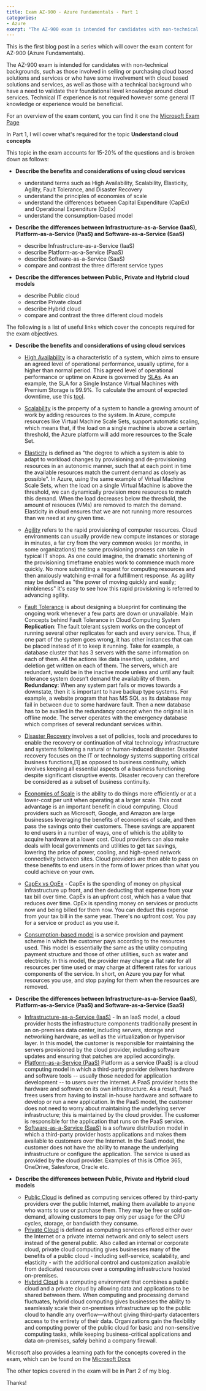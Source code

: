 ```yaml
---
title: Exam AZ-900 - Azure Fundamentals - Part 1
categories:
- Azure
exerpt: "The AZ-900 exam is intended for candidates with non-technical backgrounds, such as those involved in selling or purchasing cloud based solutions and services or who have some involvement with cloud based solutions and services, as well as those with a technical background who have a need to validate their foundational level knowledge around cloud services. Technical IT experience is not required however some general IT knowledge or experience would be beneficial."
---
```


This is the first blog post in a series which will cover the exam content for AZ-900 (Azure Fundamentals).

The AZ-900 exam is intended for candidates with non-technical backgrounds, such as those involved in selling or purchasing cloud based solutions and services or who have some involvement with cloud based solutions and services, as well as those with a technical background who have a need to validate their foundational level knowledge around cloud services. Technical IT experience is not required however some general IT knowledge or experience would be beneficial.

For an overview of the exam content, you can find it one the [Microsoft Exam Page](https://www.microsoft.com/en-us/learning/exam-az-900.aspx)

In Part 1, I will cover what's required for the topic **Understand cloud concepts**

This topic in the exam accounts for 15-20% of the questions and is broken down as follows:

- **Describe the benefits and considerations of using cloud services**
    - understand terms such as High Availability, Scalability, Elasticity, Agility, Fault Tolerance, and Disaster Recovery
    - understand the principles of economies of scale
    - understand the differences between Capital Expenditure (CapEx) and Operational Expenditure (OpEx)
    - understand the consumption-based model

- **Describe the differences between Infrastructure-as-a-Service (IaaS), Platform-as-a-Service (PaaS) and Software-as-a-Service (SaaS)**
    - describe Infrastructure-as-a-Service (IaaS)
    - describe Platform-as-a-Service (PaaS)
    - describe Software-as-a-Service (SaaS)
    - compare and contrast the three different service types

- **Describe the differences between Public, Private and Hybrid cloud models**
    - describe Public cloud
    - describe Private cloud
    - describe Hybrid cloud
    - compare and contrast the three different cloud models

The following is a list of useful links which cover the concepts required for the exam objectives.

- **Describe the benefits and considerations of using cloud services**
    - [High Availability](https://en.wikipedia.org/wiki/High_availability) is a characteristic of a system, which aims to ensure an agreed level of operational performance, usually uptime, for a higher than normal period.
    This agreed level of operational performance or uptime on Azure is governed by [SLAs](https://azure.microsoft.com/en-us/support/legal/sla/). As an example, the SLA for a Single Instance Virtual Machines with Premium Storage is 99.9%. To calculate the amount of expected downtime, use this [tool](https://uptime.is/).

    - [Scalability](https://en.wikipedia.org/wiki/Scalability) is the property of a system to handle a growing amount of work by adding resources to the system. In Azure, compute resources like Virtual Machine Scale Sets, support automatic scaling, which means that, if the load on a single machine is above a certain threshold, the Azure platform will add more resources to the Scale Set.
    
    - [Elasticity](https://en.wikipedia.org/wiki/Elasticity_(cloud_computing)) is defined as "the degree to which a system is able to adapt to workload changes by provisioning and de-provisioning resources in an autonomic manner, such that at each point in time the available resources match the current demand as closely as possible". In Azure, using the same example of Virtual Machine Scale Sets, when the load on a single Virtual Machine is above the threshold, we can dynamically provision more resources to match this demand. When the load decreases below the threshold, the amount of resouces (VMs) are removed to match the demand. Elasticity in cloud ensures that we are not running more resources than we need at any given time.
    
    - [Agility](https://www.cio.com/article/2416812/cloud-computing--two-kinds-of-agility.html) refers to the rapid provisioning of computer resources. Cloud environments can usually provide new compute instances or storage in minutes, a far cry from the very common weeks (or months, in some organizations) the same provisioning process can take in typical IT shops.
    As one could imagine, the dramatic shortening of the provisioning timeframe enables work to commence much more quickly. No more submitting a request for computing resources and then anxiously watching e-mail for a fulfillment response. As agility may be defined as "the power of moving quickly and easily; nimbleness" it's easy to see how this rapid provisioning is referred to advancing agility. 

    - [Fault Tolerance](https://www.cloudcodes.com/blog/fault-tolerance-in-cloud-computing.html) is about designing a blueprint for continuing the ongoing work whenever a few parts are down or unavailable. 
    Main Concepts behind Fault Tolerance in Cloud Computing System
    **Replication**: The fault tolerant system works on the concept of running several other replicates for each and every service. Thus, if one part of the system goes wrong, it has other instances that can be placed instead of it to keep it running. Take for example, a database cluster that has 3 servers with the same information on each of them. All the actions like data insertion, updates, and deletion get written on each of them. The servers, which are redundant, would be in the inactive mode unless and until any fault tolerance system doesn’t demand the availability of them.
    **Redundancy**: When any system part fails or moves towards a downstate, then it is important to have backup type systems. For example, a website program that has MS SQL as its database may fail in between due to some hardware fault. Then a new database has to be availed in the redundancy concept when the original is in offline mode. The server operates with the emergency database which comprises of several redundant services within.

    - [Disaster Recovery](https://en.wikipedia.org/wiki/Disaster_recovery) involves a set of policies, tools and procedures to enable the recovery or continuation of vital technology infrastructure and systems following a natural or human-induced disaster. Disaster recovery focuses on the IT or technology systems supporting critical business functions,[1] as opposed to business continuity, which involves keeping all essential aspects of a business functioning despite significant disruptive events. Disaster recovery can therefore be considered as a subset of business continuity.

    - [Economies of Scale](https://docs.microsoft.com/en-us/learn/modules/principles-cloud-computing/3b-economies-of-scale) is the ability to do things more efficiently or at a lower-cost per unit when operating at a larger scale. This cost advantage is an important benefit in cloud computing.
    Cloud providers such as Microsoft, Google, and Amazon are large businesses leveraging the benefits of economies of scale, and then pass the savings onto their customers.
    These savings are apparent to end users in a number of ways, one of which is the ability to acquire hardware at a lower cost. Cloud providers can also make deals with local governments and utilities to get tax savings, lowering the price of power, cooling, and high-speed network connectivity between sites. Cloud providers are then able to pass on these benefits to end users in the form of lower prices than what you could achieve on your own.

    - [CapEx vs OpEx](https://docs.microsoft.com/en-us/learn/modules/principles-cloud-computing/3c-capex-vs-opex) - CapEx is the spending of money on physical infrastructure up front, and then deducting that expense from your tax bill over time. CapEx is an upfront cost, which has a value that reduces over time. OpEx is spending money on services or products now and being billed for them now. You can deduct this expense from your tax bill in the same year. There's no upfront cost. You pay for a service or product as you use it.

    - [Consumption-based model](https://searchcloudcomputing.techtarget.com/definition/consumption-based-pricing-model) is a service provision and payment scheme in which the customer pays according to the resources used. This model is essentially the same as the utility computing payment structure and those of other utilities, such as water and electricity.
    In this model, the provider may charge a flat rate for all resources per time used or may charge at different rates for various components of the service. In short, on Azure you pay for what resources you use, and stop paying for them when the resources are removed.

- **Describe the differences between Infrastructure-as-a-Service (IaaS), Platform-as-a-Service (PaaS) and Software-as-a-Service (SaaS)**
    - [Infrastructure-as-a-Service (IaaS)](https://searchcloudcomputing.techtarget.com/definition/Infrastructure-as-a-Service-IaaS) - In an IaaS model, a cloud provider hosts the infrastructure components traditionally present in an on-premises data center, including servers, storage and networking hardware, as well as the virtualization or hypervisor layer. In this model, the customer is responsible for maintaining the servers provisioned by the cloud provider, including software updates and ensuring that patches are applied accordingly.
    - [Platform-as-a-Service (PaaS)](https://searchcloudcomputing.techtarget.com/definition/Platform-as-a-Service-PaaS) Platform as a service (PaaS) is a cloud computing model in which a third-party provider delivers hardware and software tools -- usually those needed for application development -- to users over the internet. A PaaS provider hosts the hardware and software on its own infrastructure. As a result, PaaS frees users from having to install in-house hardware and software to develop or run a new application. In the PaaS model, the customer does not need to worry about maintaining the underlying server infrastructure; this is maintained by the cloud provider. The customer is responsible for the application that runs on the PaaS service.
    - [Software-as-a-Service (SaaS)](https://searchcloudcomputing.techtarget.com/definition/Software-as-a-Service) is a software distribution model in which a third-party provider hosts applications and makes them available to customers over the Internet. In the SaaS model, the customer does not have the ability to manage the underlying infrastructure or configure the application. The service is used as provided by the cloud provider. Examples of this is Office 365, OneDrive, Salesforce, Oracle etc.

-  **Describe the differences between Public, Private and Hybrid cloud models**
    - [Public Cloud](https://azure.microsoft.com/en-us/overview/what-is-a-public-cloud/) is defined as computing services offered by third-party providers over the public Internet, making them available to anyone who wants to use or purchase them. They may be free or sold on-demand, allowing customers to pay only per usage for the CPU cycles, storage, or bandwidth they consume.
    - [Private Cloud](https://azure.microsoft.com/en-us/overview/what-is-a-private-cloud/) is defined as computing services offered either over the Internet or a private internal network and only to select users instead of the general public. Also called an internal or corporate cloud, private cloud computing gives businesses many of the benefits of a public cloud - including self-service, scalability, and elasticity - with the additional control and customization available from dedicated resources over a computing infrastructure hosted on-premises.
    - [Hybrid Cloud](https://azure.microsoft.com/en-in/overview/what-is-hybrid-cloud-computing/) is a computing environment that combines a public cloud and a private cloud by allowing data and applications to be shared between them. When computing and processing demand fluctuates, hybrid cloud computing gives businesses the ability to seamlessly scale their on-premises infrastructure up to the public cloud to handle any overflow—without giving third-party datacenters access to the entirety of their data. Organizations gain the flexibility and computing power of the public cloud for basic and non-sensitive computing tasks, while keeping business-critical applications and data on-premises, safely behind a company firewall.

Microsoft also provides a learning path for the concepts covered in the exam, which can be found on the [Microsoft Docs](https://docs.microsoft.com/en-us/learn/paths/azure-fundamentals/)

The other topics covered in the exam will be in Part 2 of my blog.

Thanks!